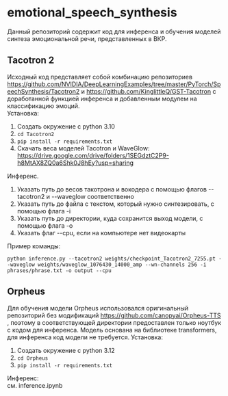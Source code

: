 # emotional_speech_synthesis
Данный репозиторий содержит код для инференса и обучения моделей синтеза эмоциональной речи, представленных в ВКР. 

## Tacotron 2
Исходный код представляет собой комбинацию репозиториев https://github.com/NVIDIA/DeepLearningExamples/tree/master/PyTorch/SpeechSynthesis/Tacotron2 и https://github.com/KinglittleQ/GST-Tacotron с доработанной функцией инференса и добавленным модулем на классификацию эмоций.  
Установка:
1. Создать окружение с python 3.10
2. ```cd Tacotron2```
3. ```pip install -r requirements.txt```  
4. Скачать веса моделей Tacotron и WaveGlow: https://drive.google.com/drive/folders/1SEGdztC2P9-h8MtAX8ZQ0a6Shk0J8hEy?usp=sharing

Инференс.  
1. Указать путь до весов такотрона и вокодера с помощью флагов --tacotron2 и --waveglow соответственно
2. Указать путь до файла с текстом, который нужно синтезировать, с помощью флага -i 
3. Указать путь до директории, куда сохранится выход модели, с помощью флага -o
4. Указать флаг --cpu, если на компьютере нет видеокарты  
  
Пример команды:
```
python inference.py --tacotron2 weights/checkpoint_Tacotron2_7255.pt --waveglow weights/waveglow_1076430_14000_amp --wn-channels 256 -i phrases/phrase.txt -o output --cpu
```

## Orpheus  
Для обучения модели Orpheus использовался оригинальный репозиторий без модификаций https://github.com/canopyai/Orpheus-TTS , поэтому в соответствующей директории предоставлен только ноутбук с кодом для инференса. Модель основана на библиотеке transformers, для инференса код модели не требуется.
Установка:
1. Создать окружение с python 3.12
2. ```cd Orpheus```
3. ```pip install -r requirements.txt```  

Инференс:  
см. inference.ipynb